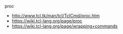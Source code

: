 proc
+ http://www.tcl.tk/man/tcl/TclCmd/proc.htm
+ https://wiki.tcl-lang.org/page/proc
+ https://wiki.tcl-lang.org/page/wrapping+commands
  
